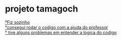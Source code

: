 # projeto tamagoch
<a href="#° fiz sozinho">°Fiz sozinho</a >   
<a href="#° consegui rodar o codigo com a ajuda do professor">°consegui rodar o codigo com a ajuda do professor</a>  
<a href="#° tive alguns problemas em entender a logica do codigo"> ° tive alguns problemas em entender a logica do codigo</a>  
        
